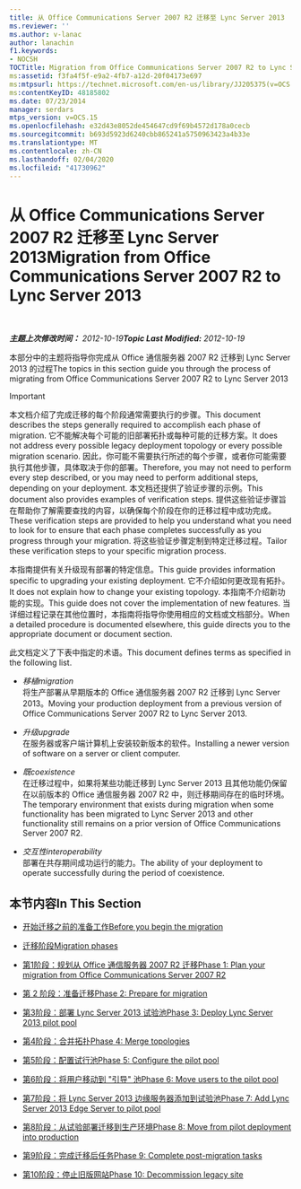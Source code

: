 ```yaml
---
title: 从 Office Communications Server 2007 R2 迁移至 Lync Server 2013
ms.reviewer: ''
ms.author: v-lanac
author: lanachin
f1.keywords:
- NOCSH
TOCTitle: Migration from Office Communications Server 2007 R2 to Lync Server 2013
ms:assetid: f3fa4f5f-e9a2-4fb7-a12d-20f04173e697
ms:mtpsurl: https://technet.microsoft.com/en-us/library/JJ205375(v=OCS.15)
ms:contentKeyID: 48185802
ms.date: 07/23/2014
manager: serdars
mtps_version: v=OCS.15
ms.openlocfilehash: e32d43e8052de454647cd9f69b4572d178a0cecb
ms.sourcegitcommit: b693d5923d6240cbb865241a5750963423a4b33e
ms.translationtype: MT
ms.contentlocale: zh-CN
ms.lasthandoff: 02/04/2020
ms.locfileid: "41730962"
---
```

<div data-xmlns="http://www.w3.org/1999/xhtml">

<div class="topic" data-xmlns="http://www.w3.org/1999/xhtml" data-msxsl="urn:schemas-microsoft-com:xslt" data-cs="http://msdn.microsoft.com/en-us/">

<div data-asp="http://msdn2.microsoft.com/asp">

# <a name="migration-from-office-communications-server-2007-r2-to-lync-server-2013"></a><span data-ttu-id="97181-102">从 Office Communications Server 2007 R2 迁移至 Lync Server 2013</span><span class="sxs-lookup"><span data-stu-id="97181-102">Migration from Office Communications Server 2007 R2 to Lync Server 2013</span></span>

</div>

<div id="mainSection">

<div id="mainBody">

<span> </span>

<span data-ttu-id="97181-103">_**主题上次修改时间：** 2012-10-19_</span><span class="sxs-lookup"><span data-stu-id="97181-103">_**Topic Last Modified:** 2012-10-19_</span></span>

<span data-ttu-id="97181-104">本部分中的主题将指导你完成从 Office 通信服务器 2007 R2 迁移到 Lync Server 2013 的过程</span><span class="sxs-lookup"><span data-stu-id="97181-104">The topics in this section guide you through the process of migrating from Office Communications Server 2007 R2 to Lync Server 2013</span></span>

<div>


> [!IMPORTANT]  
> <span data-ttu-id="97181-105">本文档介绍了完成迁移的每个阶段通常需要执行的步骤。</span><span class="sxs-lookup"><span data-stu-id="97181-105">This document describes the steps generally required to accomplish each phase of migration.</span></span> <span data-ttu-id="97181-106">它不能解决每个可能的旧部署拓扑或每种可能的迁移方案。</span><span class="sxs-lookup"><span data-stu-id="97181-106">It does not address every possible legacy deployment topology or every possible migration scenario.</span></span> <span data-ttu-id="97181-107">因此，你可能不需要执行所述的每个步骤，或者你可能需要执行其他步骤，具体取决于你的部署。</span><span class="sxs-lookup"><span data-stu-id="97181-107">Therefore, you may not need to perform every step described, or you may need to perform additional steps, depending on your deployment.</span></span> <span data-ttu-id="97181-108">本文档还提供了验证步骤的示例。</span><span class="sxs-lookup"><span data-stu-id="97181-108">This document also provides examples of verification steps.</span></span> <span data-ttu-id="97181-109">提供这些验证步骤旨在帮助你了解需要查找的内容，以确保每个阶段在你的迁移过程中成功完成。</span><span class="sxs-lookup"><span data-stu-id="97181-109">These verification steps are provided to help you understand what you need to look for to ensure that each phase completes successfully as you progress through your migration.</span></span> <span data-ttu-id="97181-110">将这些验证步骤定制到特定迁移过程。</span><span class="sxs-lookup"><span data-stu-id="97181-110">Tailor these verification steps to your specific migration process.</span></span>



</div>

<span data-ttu-id="97181-111">本指南提供有关升级现有部署的特定信息。</span><span class="sxs-lookup"><span data-stu-id="97181-111">This guide provides information specific to upgrading your existing deployment.</span></span> <span data-ttu-id="97181-112">它不介绍如何更改现有拓扑。</span><span class="sxs-lookup"><span data-stu-id="97181-112">It does not explain how to change your existing topology.</span></span> <span data-ttu-id="97181-113">本指南不介绍新功能的实现。</span><span class="sxs-lookup"><span data-stu-id="97181-113">This guide does not cover the implementation of new features.</span></span> <span data-ttu-id="97181-114">当详细过程记录在其他位置时，本指南将指导你使用相应的文档或文档部分。</span><span class="sxs-lookup"><span data-stu-id="97181-114">When a detailed procedure is documented elsewhere, this guide directs you to the appropriate document or document section.</span></span>

<span data-ttu-id="97181-115">此文档定义了下表中指定的术语。</span><span class="sxs-lookup"><span data-stu-id="97181-115">This document defines terms as specified in the following list.</span></span>

  - <span data-ttu-id="97181-116">*移植*</span><span class="sxs-lookup"><span data-stu-id="97181-116">*migration*</span></span>  
    <span data-ttu-id="97181-117">将生产部署从早期版本的 Office 通信服务器 2007 R2 迁移到 Lync Server 2013。</span><span class="sxs-lookup"><span data-stu-id="97181-117">Moving your production deployment from a previous version of Office Communications Server 2007 R2 to Lync Server 2013.</span></span>

<!-- end list -->

  - <span data-ttu-id="97181-118">*升级*</span><span class="sxs-lookup"><span data-stu-id="97181-118">*upgrade*</span></span>  
    <span data-ttu-id="97181-119">在服务器或客户端计算机上安装较新版本的软件。</span><span class="sxs-lookup"><span data-stu-id="97181-119">Installing a newer version of software on a server or client computer.</span></span>

<!-- end list -->

  - <span data-ttu-id="97181-120">*既*</span><span class="sxs-lookup"><span data-stu-id="97181-120">*coexistence*</span></span>  
    <span data-ttu-id="97181-121">在迁移过程中，如果将某些功能迁移到 Lync Server 2013 且其他功能仍保留在以前版本的 Office 通信服务器 2007 R2 中，则迁移期间存在的临时环境。</span><span class="sxs-lookup"><span data-stu-id="97181-121">The temporary environment that exists during migration when some functionality has been migrated to Lync Server 2013 and other functionality still remains on a prior version of Office Communications Server 2007 R2.</span></span>

<!-- end list -->

  - <span data-ttu-id="97181-122">*交互性*</span><span class="sxs-lookup"><span data-stu-id="97181-122">*interoperability*</span></span>  
    <span data-ttu-id="97181-123">部署在共存期间成功运行的能力。</span><span class="sxs-lookup"><span data-stu-id="97181-123">The ability of your deployment to operate successfully during the period of coexistence.</span></span>

<div>

## <a name="in-this-section"></a><span data-ttu-id="97181-124">本节内容</span><span class="sxs-lookup"><span data-stu-id="97181-124">In This Section</span></span>

  - [<span data-ttu-id="97181-125">开始迁移之前的准备工作</span><span class="sxs-lookup"><span data-stu-id="97181-125">Before you begin the migration</span></span>](before-you-begin-the-migration_1.md)

  - [<span data-ttu-id="97181-126">迁移阶段</span><span class="sxs-lookup"><span data-stu-id="97181-126">Migration phases</span></span>](migration-phases_1.md)

  - [<span data-ttu-id="97181-127">第1阶段：规划从 Office 通信服务器 2007 R2 迁移</span><span class="sxs-lookup"><span data-stu-id="97181-127">Phase 1: Plan your migration from Office Communications Server 2007 R2</span></span>](phase-1-plan-your-migration-from-office-communications-server-2007-r2.md)

  - [<span data-ttu-id="97181-128">第 2 阶段：准备迁移</span><span class="sxs-lookup"><span data-stu-id="97181-128">Phase 2: Prepare for migration</span></span>](phase-2-prepare-for-migration_1.md)

  - [<span data-ttu-id="97181-129">第3阶段：部署 Lync Server 2013 试验池</span><span class="sxs-lookup"><span data-stu-id="97181-129">Phase 3: Deploy Lync Server 2013 pilot pool</span></span>](phase-3-deploy-lync-server-2013-pilot-pool_1.md)

  - [<span data-ttu-id="97181-130">第4阶段：合并拓扑</span><span class="sxs-lookup"><span data-stu-id="97181-130">Phase 4: Merge topologies</span></span>](phase-4-merge-topologies.md)

  - [<span data-ttu-id="97181-131">第5阶段：配置试行池</span><span class="sxs-lookup"><span data-stu-id="97181-131">Phase 5: Configure the pilot pool</span></span>](phase-5-configure-the-pilot-pool.md)

  - [<span data-ttu-id="97181-132">第6阶段：将用户移动到 "引导" 池</span><span class="sxs-lookup"><span data-stu-id="97181-132">Phase 6: Move users to the pilot pool</span></span>](phase-6-move-users-to-the-pilot-pool.md)

  - [<span data-ttu-id="97181-133">第7阶段：将 Lync Server 2013 边缘服务器添加到试验池</span><span class="sxs-lookup"><span data-stu-id="97181-133">Phase 7: Add Lync Server 2013 Edge Server to pilot pool</span></span>](phase-7-add-lync-server-2013-edge-server-to-pilot-pool.md)

  - [<span data-ttu-id="97181-134">第8阶段：从试验部署迁移到生产环境</span><span class="sxs-lookup"><span data-stu-id="97181-134">Phase 8: Move from pilot deployment into production</span></span>](phase-8-move-from-pilot-deployment-into-production.md)

  - [<span data-ttu-id="97181-135">第9阶段：完成迁移后任务</span><span class="sxs-lookup"><span data-stu-id="97181-135">Phase 9: Complete post-migration tasks</span></span>](phase-9-complete-post-migration-tasks.md)

  - [<span data-ttu-id="97181-136">第10阶段：停止旧版网站</span><span class="sxs-lookup"><span data-stu-id="97181-136">Phase 10: Decommission legacy site</span></span>](phase-10-decommission-legacy-site.md)

</div>

</div>

<span> </span>

</div>

</div>

</div>

